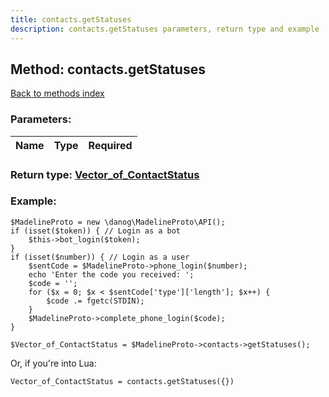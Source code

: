 ```yaml
---
title: contacts.getStatuses
description: contacts.getStatuses parameters, return type and example
---
```

## Method: contacts.getStatuses  
[Back to methods index](index.md)


### Parameters:

| Name     |    Type       | Required |
|----------|:-------------:|---------:|


### Return type: [Vector\_of\_ContactStatus](../types/ContactStatus.md)

### Example:


```
$MadelineProto = new \danog\MadelineProto\API();
if (isset($token)) { // Login as a bot
    $this->bot_login($token);
}
if (isset($number)) { // Login as a user
    $sentCode = $MadelineProto->phone_login($number);
    echo 'Enter the code you received: ';
    $code = '';
    for ($x = 0; $x < $sentCode['type']['length']; $x++) {
        $code .= fgetc(STDIN);
    }
    $MadelineProto->complete_phone_login($code);
}

$Vector_of_ContactStatus = $MadelineProto->contacts->getStatuses();
```

Or, if you're into Lua:

```
Vector_of_ContactStatus = contacts.getStatuses({})
```

